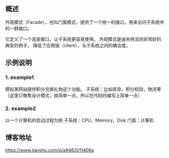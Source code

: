 ## 概述 

外观模式（Facade），也叫门面模式，提供了一个统一的接口，用来访问子系统中的一群接口。

它定义了一个高层接口，让子系统更容易使用。
外观模式是迪米特法则非常好的典型的例子。
降低了应用层（client），与子系统之间的耦合度。


## 示例说明

### 1. example1
模拟某网站提供积分兑换礼物这个功能。
子系统：比如库存，积分校验，物流等
（这里只聚焦设计模式，故简单一点，所以在代码的编写上简单一点）


### 2. example2
以一个计算机的启动过程为例
子系统：CPU，Memory，Disk
门面：计算机


## 博客地址
https://www.jianshu.com/p/a9462011406a



